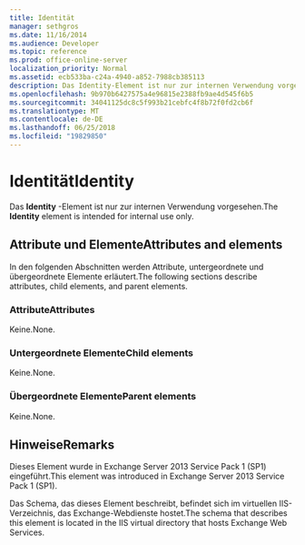```yaml
---
title: Identität
manager: sethgros
ms.date: 11/16/2014
ms.audience: Developer
ms.topic: reference
ms.prod: office-online-server
localization_priority: Normal
ms.assetid: ecb533ba-c24a-4940-a852-7988cb385113
description: Das Identity-Element ist nur zur internen Verwendung vorgesehen.
ms.openlocfilehash: 9b970b6427575a4e96815e2388fb9ae4d545f6b5
ms.sourcegitcommit: 34041125dc8c5f993b21cebfc4f8b72f0fd2cb6f
ms.translationtype: MT
ms.contentlocale: de-DE
ms.lasthandoff: 06/25/2018
ms.locfileid: "19829850"
---
```

# <a name="identity"></a><span data-ttu-id="aa165-103">Identität</span><span class="sxs-lookup"><span data-stu-id="aa165-103">Identity</span></span>

<span data-ttu-id="aa165-104">Das **Identity** -Element ist nur zur internen Verwendung vorgesehen.</span><span class="sxs-lookup"><span data-stu-id="aa165-104">The **Identity** element is intended for internal use only.</span></span> 

## <a name="attributes-and-elements"></a><span data-ttu-id="aa165-105">Attribute und Elemente</span><span class="sxs-lookup"><span data-stu-id="aa165-105">Attributes and elements</span></span>

<span data-ttu-id="aa165-106">In den folgenden Abschnitten werden Attribute, untergeordnete und übergeordnete Elemente erläutert.</span><span class="sxs-lookup"><span data-stu-id="aa165-106">The following sections describe attributes, child elements, and parent elements.</span></span>
  
### <a name="attributes"></a><span data-ttu-id="aa165-107">Attribute</span><span class="sxs-lookup"><span data-stu-id="aa165-107">Attributes</span></span>

<span data-ttu-id="aa165-108">Keine.</span><span class="sxs-lookup"><span data-stu-id="aa165-108">None.</span></span>
  
### <a name="child-elements"></a><span data-ttu-id="aa165-109">Untergeordnete Elemente</span><span class="sxs-lookup"><span data-stu-id="aa165-109">Child elements</span></span>

<span data-ttu-id="aa165-110">Keine.</span><span class="sxs-lookup"><span data-stu-id="aa165-110">None.</span></span>
  
### <a name="parent-elements"></a><span data-ttu-id="aa165-111">Übergeordnete Elemente</span><span class="sxs-lookup"><span data-stu-id="aa165-111">Parent elements</span></span>

<span data-ttu-id="aa165-112">Keine.</span><span class="sxs-lookup"><span data-stu-id="aa165-112">None.</span></span>
  
## <a name="remarks"></a><span data-ttu-id="aa165-113">Hinweise</span><span class="sxs-lookup"><span data-stu-id="aa165-113">Remarks</span></span>

<span data-ttu-id="aa165-114">Dieses Element wurde in Exchange Server 2013 Service Pack 1 (SP1) eingeführt.</span><span class="sxs-lookup"><span data-stu-id="aa165-114">This element was introduced in Exchange Server 2013 Service Pack 1 (SP1).</span></span>
  
<span data-ttu-id="aa165-115">Das Schema, das dieses Element beschreibt, befindet sich im virtuellen IIS-Verzeichnis, das Exchange-Webdienste hostet.</span><span class="sxs-lookup"><span data-stu-id="aa165-115">The schema that describes this element is located in the IIS virtual directory that hosts Exchange Web Services.</span></span>
  

